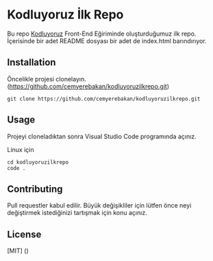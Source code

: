 # Kodluyoruz İlk Repo

Bu repo [Kodluyoruz](https://kodluyoruz.org/) Front-End Eğiriminde oluşturduğumuz ilk repo. İçerisinde bir adet README dosyası bir adet de index.html barındırıyor.

## Installation

Öncelikle projesi clonelayın. (https://github.com/cemyerebakan/kodluyoruzilkrepo.git)

```
git clone https://github.com/cemyerebakan/kodluyoruzilkrepo.git
```

## Usage

Projeyi cloneladıktan sonra Visual Studio Code programında açınız.

Linux için 

```
cd kodluyoruzilkrepo
code .
```

## Contributing

Pull requestler kabul edilir. Büyük değişikliler için lütfen önce neyi değiştirmek istediğinizi tartışmak için konu açınız.

## License

[MIT] ()